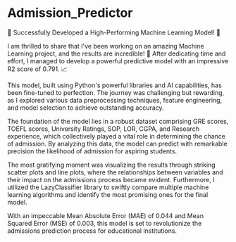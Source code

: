 # Admission_Predictor
🚀 Successfully Developed a High-Performing Machine Learning Model! 🚀

I am thrilled to share that I've been working on an amazing Machine Learning project, and the results are incredible! 🎉 After dedicating time and effort, I managed to develop a powerful predictive model with an impressive R2 score of 0.791. 📈

This model, built using Python's powerful libraries and AI capabilities, has been fine-tuned to perfection. The journey was challenging but rewarding, as I explored various data preprocessing techniques, feature engineering, and model selection to achieve outstanding accuracy.

The foundation of the model lies in a robust dataset comprising GRE scores, TOEFL scores, University Ratings, SOP, LOR, CGPA, and Research experience, which collectively played a vital role in determining the chance of admission. By analyzing this data, the model can predict with remarkable precision the likelihood of admission for aspiring students.

The most gratifying moment was visualizing the results through striking scatter plots and line plots, where the relationships between variables and their impact on the admissions process became evident. Furthermore, I utilized the LazyClassifier library to swiftly compare multiple machine learning algorithms and identify the most promising ones for the final model.

With an impeccable Mean Absolute Error (MAE) of 0.044 and Mean Squared Error (MSE) of 0.003, this model is set to revolutionize the admissions prediction process for educational institutions.
